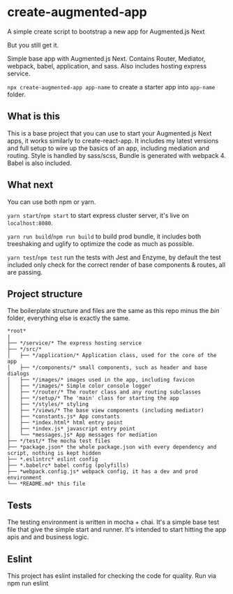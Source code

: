 # create-augmented-app
A simple create script to bootstrap a new app for Augmented.js Next

But you still get it.

Simple base app with Augmented.js Next.  Contains Router, Mediator, webpack, babel, application, and sass.  Also includes hosting express service.

`npx create-augmented-app app-name` to create a starter app into `app-name` folder.

## What is this
This is a base project that you can use to start your Augmented.js Next apps, it works similarly to create-react-app.
It includes my latest versions and full setup to wire up the basics of an app, including mediation and routing.
Style is handled by sass/scss, Bundle is generated with webpack 4.  Babel is also included.

## What next
You can use both npm or yarn.  

`yarn start`/`npm start` to start express cluster server, it's live on `localhost:8080`.

`yarn run build`/`npm run build` to build prod bundle, it includes both treeshaking and uglify to optimize the code as much as possible.

`yarn test`/`npm test` run the tests with Jest and Enzyme, by default the test included only check for the correct render of base components & routes, all are passing.

## Project structure

The boilerplate structure and files are the same as this repo minus the *bin* folder, everything else is exactly the same.

```
*root*
|
├── */service/* The express hosting service
├── */src/*
│   ├── */application/* Application class, used for the core of the app
│   ├── */components/* small components, such as header and base dialogs
│   ├── */images/* images used in the app, including favicon
│   ├── */images/* Simple color console logger
│   ├── */router/* The router class and any routing subclasses
│   ├── */setup/* The 'main' class for starting the app
│   ├── */styles/* styling
│   ├── */views/* The base view components (including mediator)
│   ├── *constants.js* App constants
│   ├── *index.html* html entry point
│   ├── *index.js* javascript entry point
│   └── *messages.js* App messages for mediation
├── */test/* The mocha test files
├── *package.json* the whole package.json with every dependency and script, nothing is kept hidden
├── *.eslintrc* eslint config
├── *.babelrc* babel config (polyfills)
├── *webpack.config.js* webpack config, it has a dev and prod environment
└── *README.md* this file
```


## Tests

The testing environment is written in mocha + chai.  It's a simple base test file that give the simple start and runner.  It's intended to start hitting the app apis and and business logic.


## Eslint

This project has eslint installed for checking the code for quality. Run via npm run eslint
